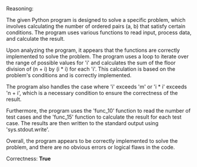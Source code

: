 Reasoning: 

The given Python program is designed to solve a specific problem, which involves calculating the number of ordered pairs (a, b) that satisfy certain conditions. The program uses various functions to read input, process data, and calculate the result.

Upon analyzing the program, it appears that the functions are correctly implemented to solve the problem. The program uses a loop to iterate over the range of possible values for 'i' and calculates the sum of the floor division of (n + i) by (i * i) for each 'i'. This calculation is based on the problem's conditions and is correctly implemented.

The program also handles the case where 'i' exceeds 'm' or 'i * i' exceeds 'n + i', which is a necessary condition to ensure the correctness of the result.

Furthermore, the program uses the 'func_10' function to read the number of test cases and the 'func_15' function to calculate the result for each test case. The results are then written to the standard output using 'sys.stdout.write'.

Overall, the program appears to be correctly implemented to solve the problem, and there are no obvious errors or logical flaws in the code.

Correctness: **True**